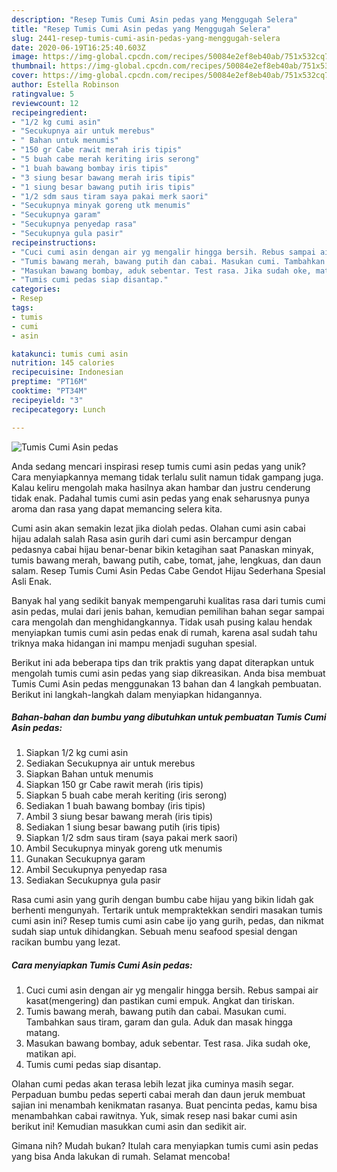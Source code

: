```yaml
---
description: "Resep Tumis Cumi Asin pedas yang Menggugah Selera"
title: "Resep Tumis Cumi Asin pedas yang Menggugah Selera"
slug: 2441-resep-tumis-cumi-asin-pedas-yang-menggugah-selera
date: 2020-06-19T16:25:40.603Z
image: https://img-global.cpcdn.com/recipes/50084e2ef8eb40ab/751x532cq70/tumis-cumi-asin-pedas-foto-resep-utama.jpg
thumbnail: https://img-global.cpcdn.com/recipes/50084e2ef8eb40ab/751x532cq70/tumis-cumi-asin-pedas-foto-resep-utama.jpg
cover: https://img-global.cpcdn.com/recipes/50084e2ef8eb40ab/751x532cq70/tumis-cumi-asin-pedas-foto-resep-utama.jpg
author: Estella Robinson
ratingvalue: 5
reviewcount: 12
recipeingredient:
- "1/2 kg cumi asin"
- "Secukupnya air untuk merebus"
- " Bahan untuk menumis"
- "150 gr Cabe rawit merah iris tipis"
- "5 buah cabe merah keriting iris serong"
- "1 buah bawang bombay iris tipis"
- "3 siung besar bawang merah iris tipis"
- "1 siung besar bawang putih iris tipis"
- "1/2 sdm saus tiram saya pakai merk saori"
- "Secukupnya minyak goreng utk menumis"
- "Secukupnya garam"
- "Secukupnya penyedap rasa"
- "Secukupnya gula pasir"
recipeinstructions:
- "Cuci cumi asin dengan air yg mengalir hingga bersih. Rebus sampai air kasat(mengering) dan pastikan cumi empuk. Angkat dan tiriskan."
- "Tumis bawang merah, bawang putih dan cabai. Masukan cumi. Tambahkan saus tiram, garam dan gula. Aduk dan masak hingga matang."
- "Masukan bawang bombay, aduk sebentar. Test rasa. Jika sudah oke, matikan api."
- "Tumis cumi pedas siap disantap."
categories:
- Resep
tags:
- tumis
- cumi
- asin

katakunci: tumis cumi asin 
nutrition: 145 calories
recipecuisine: Indonesian
preptime: "PT16M"
cooktime: "PT34M"
recipeyield: "3"
recipecategory: Lunch

---
```



![Tumis Cumi Asin pedas](https://img-global.cpcdn.com/recipes/50084e2ef8eb40ab/751x532cq70/tumis-cumi-asin-pedas-foto-resep-utama.jpg)

Anda sedang mencari inspirasi resep tumis cumi asin pedas yang unik? Cara menyiapkannya memang tidak terlalu sulit namun tidak gampang juga. Kalau keliru mengolah maka hasilnya akan hambar dan justru cenderung tidak enak. Padahal tumis cumi asin pedas yang enak seharusnya punya aroma dan rasa yang dapat memancing selera kita.

Cumi asin akan semakin lezat jika diolah pedas. Olahan cumi asin cabai hijau adalah salah Rasa asin gurih dari cumi asin bercampur dengan pedasnya cabai hijau benar-benar bikin ketagihan saat Panaskan minyak, tumis bawang merah, bawang putih, cabe, tomat, jahe, lengkuas, dan daun salam. Resep Tumis Cumi Asin Pedas Cabe Gendot Hijau Sederhana Spesial Asli Enak.

Banyak hal yang sedikit banyak mempengaruhi kualitas rasa dari tumis cumi asin pedas, mulai dari jenis bahan, kemudian pemilihan bahan segar sampai cara mengolah dan menghidangkannya. Tidak usah pusing kalau hendak menyiapkan tumis cumi asin pedas enak di rumah, karena asal sudah tahu triknya maka hidangan ini mampu menjadi suguhan spesial.


Berikut ini ada beberapa tips dan trik praktis yang dapat diterapkan untuk mengolah tumis cumi asin pedas yang siap dikreasikan. Anda bisa membuat Tumis Cumi Asin pedas menggunakan 13 bahan dan 4 langkah pembuatan. Berikut ini langkah-langkah dalam menyiapkan hidangannya.

<!--inarticleads1-->

##### Bahan-bahan dan bumbu yang dibutuhkan untuk pembuatan Tumis Cumi Asin pedas:

1. Siapkan 1/2 kg cumi asin
1. Sediakan Secukupnya air untuk merebus
1. Siapkan  Bahan untuk menumis
1. Siapkan 150 gr Cabe rawit merah (iris tipis)
1. Siapkan 5 buah cabe merah keriting (iris serong)
1. Sediakan 1 buah bawang bombay (iris tipis)
1. Ambil 3 siung besar bawang merah (iris tipis)
1. Sediakan 1 siung besar bawang putih (iris tipis)
1. Siapkan 1/2 sdm saus tiram (saya pakai merk saori)
1. Ambil Secukupnya minyak goreng utk menumis
1. Gunakan Secukupnya garam
1. Ambil Secukupnya penyedap rasa
1. Sediakan Secukupnya gula pasir


Rasa cumi asin yang gurih dengan bumbu cabe hijau yang bikin lidah gak berhenti mengunyah. Tertarik untuk mempraktekkan sendiri masakan tumis cumi asin ini? Resep tumis cumi asin cabe ijo yang gurih, pedas, dan nikmat sudah siap untuk dihidangkan. Sebuah menu seafood spesial dengan racikan bumbu yang lezat. 

<!--inarticleads2-->

##### Cara menyiapkan Tumis Cumi Asin pedas:

1. Cuci cumi asin dengan air yg mengalir hingga bersih. Rebus sampai air kasat(mengering) dan pastikan cumi empuk. Angkat dan tiriskan.
1. Tumis bawang merah, bawang putih dan cabai. Masukan cumi. Tambahkan saus tiram, garam dan gula. Aduk dan masak hingga matang.
1. Masukan bawang bombay, aduk sebentar. Test rasa. Jika sudah oke, matikan api.
1. Tumis cumi pedas siap disantap.


Olahan cumi pedas akan terasa lebih lezat jika cuminya masih segar. Perpaduan bumbu pedas seperti cabai merah dan daun jeruk membuat sajian ini menambah kenikmatan rasanya. Buat pencinta pedas, kamu bisa menambahkan cabai rawitnya. Yuk, simak resep nasi bakar cumi asin berikut ini! Kemudian masukkan cumi asin dan sedikit air. 

Gimana nih? Mudah bukan? Itulah cara menyiapkan tumis cumi asin pedas yang bisa Anda lakukan di rumah. Selamat mencoba!
